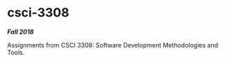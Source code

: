 # csci-3308
***Fall 2018***

Assignments from CSCI 3308: Software Development Methodologies and Tools.
